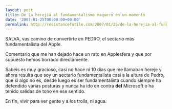 ```yaml
---
layout: post
title: De la herejía al fundamentalismo maquero en un momento
date: '2007-01-25T00:00:00+00:00'
permalink: http://resistancefutile.com/2007/01/25/de-la-herejia-al-fundamentalismo-maquero-en-un-momento/
---
```

<p class="frase">SALVA, vas camino de convertirte en PEDRO, el sectario más fundamentalista del Apple.</p>Comentario que me han dejado hace un rato en Applesfera y que por supuesto hemos borrado directamente.

Sabéis es muy gracioso, casi no hace ni 10 días que me llamaban hereje y ahora resulta que soy un sectario fundamentalista casi a la altura de Pedro, que si algo no es, desde luego es ser fundamentalista cuando siempre ha defendido varias posturas y nunca ha ido en contra <span style="font-weight:bold;">del</span> Microsoft o ha tenido salidas de tono en ese sentido.

En fin, vivir para ver gente y a los trolls, ni agua.
